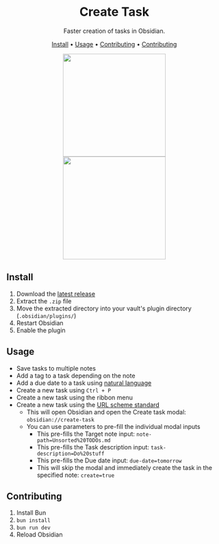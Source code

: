 <h1 align="center">Create Task</h1>

<p align="center">Faster creation of tasks in Obsidian.</p>

<p align="center">
  <a href="#install">Install</a> • <a href="#usage">Usage</a> • <a href="#contributing">Contributing</a> • <a href="#contributing">Contributing</a>
</p>

<p align="center">
  <a href="https://github.com/simonknittel/obsidian-create-task/blob/main/docs/new-task.png" style="display: block;">
    <img src="https://github.com/simonknittel/obsidian-create-task/blob/main/docs/new-task.png?raw=true" height="240">
  </a>

  <a href="https://github.com/simonknittel/obsidian-create-task/blob/main/docs/settings.png" style="display: block;">
    <img src="https://github.com/simonknittel/obsidian-create-task/blob/main/docs/settings.png?raw=true" height="240">
  </a>
</p>

## Install

1. Download the [latest release](https://github.com/simonknittel/obsidian-create-task/releases/latest/download/obsidian-create-task.zip)
2. Extract the `.zip` file
3. Move the extracted directory into your vault's plugin directory (`.obsidian/plugins/`)
4. Restart Obsidian
5. Enable the plugin

## Usage

- Save tasks to multiple notes
- Add a tag to a task depending on the note
- Add a due date to a task using [natural language](https://github.com/wanasit/chrono)
- Create a new task using `Ctrl + P`
- Create a new task using the ribbon menu
- Create a new task using the [URL scheme standard](https://help.obsidian.md/Extending+Obsidian/Obsidian+URI)
  - This will open Obsidian and open the Create task modal: `obsidian://create-task`
  - You can use parameters to pre-fill the individual modal inputs
    - This pre-fills the Target note input: `note-path=Unsorted%20TODOs.md`
    - This pre-fills the Task description input: `task-description=Do%20stuff`
    - This pre-fills the Due date input: `due-date=tomorrow`
    - This will skip the modal and immediately create the task in the specified note: `create=true`

## Contributing

1. Install Bun
2. `bun install`
3. `bun run dev`
4. Reload Obsidian
